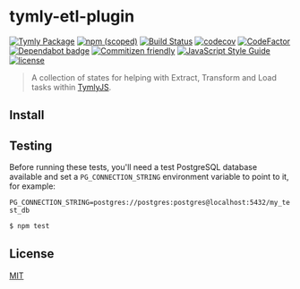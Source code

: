 # tymly-etl-plugin
[![Tymly Package](https://img.shields.io/badge/tymly-package-blue.svg)](https://tymly.io/)
[![npm (scoped)](https://img.shields.io/npm/v/@wmfs/tymly-etl-plugin.svg)](https://www.npmjs.com/package/@wmfs/tymly-etl-plugin)
[![Build Status](https://travis-ci.org/wmfs/tymly-etl-plugin.svg?branch=master)](https://travis-ci.org/wmfs/tymly-etl-plugin)
[![codecov](https://codecov.io/gh/wmfs/tymly-etl-plugin/branch/master/graph/badge.svg)](https://codecov.io/gh/wmfs/tymly-etl-plugin)
[![CodeFactor](https://www.codefactor.io/repository/github/wmfs/tymly-etl-plugin/badge)](https://www.codefactor.io/repository/github/wmfs/tymly-etl-plugin)
[![Dependabot badge](https://img.shields.io/badge/Dependabot-active-brightgreen.svg)](https://dependabot.com/)
[![Commitizen friendly](https://img.shields.io/badge/commitizen-friendly-brightgreen.svg)](http://commitizen.github.io/cz-cli/)
[![JavaScript Style Guide](https://img.shields.io/badge/code_style-standard-brightgreen.svg)](https://standardjs.com)
[![license](https://img.shields.io/github/license/mashape/apistatus.svg)](https://github.com/wmfs/tymly/blob/master/packages/pg-concat/LICENSE)

> A collection of states for helping with Extract, Transform and Load tasks within [TymlyJS](http://www.tymlyjs.io).

## <a name="install"></a>Install


## <a name="test"></a>Testing

Before running these tests, you'll need a test PostgreSQL database available and set a `PG_CONNECTION_STRING` environment variable to point to it, for example:

```PG_CONNECTION_STRING=postgres://postgres:postgres@localhost:5432/my_test_db```


```bash
$ npm test
```


## <a name="license"></a>License

[MIT](https://github.com/wmfs/tymly-etl-plugin/blob/master/LICENSE)

